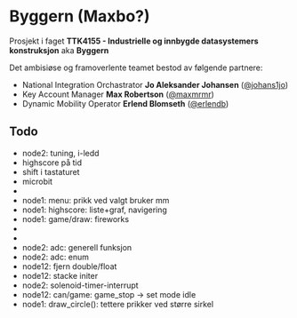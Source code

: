 # Byggern (Maxbo?)

Prosjekt i faget **TTK4155 - Industrielle og innbygde datasystemers konstruksjon** aka **Byggern**

Det ambisiøse og framoverlente teamet bestod av følgende partnere:

* National Integration Orchastrator **Jo Aleksander Johansen** ([@johans1jo](https://github.com/johans1jo))
* Key Account Manager **Max Robertson** ([@maxmrmr](https://github.com/maxmrmr))
* Dynamic Mobility Operator **Erlend Blomseth** ([@erlendb](https://github.com/erlendb))


## Todo

* node2: tuning, i-ledd
* highscore på tid
* shift i tastaturet
* microbit
*
* node1: menu: prikk ved valgt bruker mm
* node1: highscore: liste+graf, navigering
* node1: game/draw: fireworks
*
*
* node2: adc: generell funksjon
* node2: adc: enum
* node12: fjern double/float
* node12: stacke initer
* node2: solenoid-timer-interrupt
* node12: can/game: game_stop -> set mode idle
* node1: draw_circle(): tettere prikker ved større sirkel

